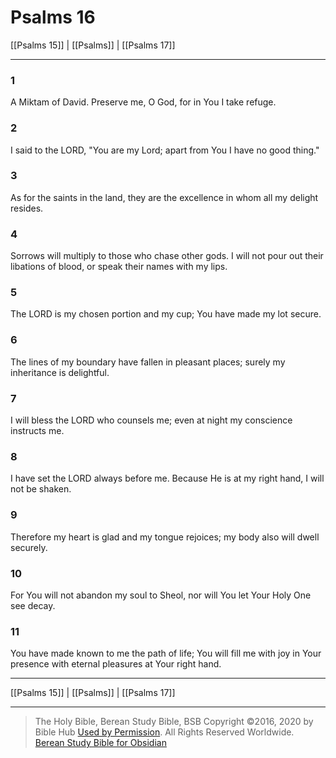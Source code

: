 # Psalms 16

[[Psalms 15]] | [[Psalms]] | [[Psalms 17]]

---

### 1
A Miktam of David. Preserve me, O God, for in You I take refuge.

### 2
I said to the LORD, "You are my Lord; apart from You I have no good thing."

### 3
As for the saints in the land, they are the excellence in whom all my delight resides.

### 4
Sorrows will multiply to those who chase other gods. I will not pour out their libations of blood, or speak their names with my lips.

### 5
The LORD is my chosen portion and my cup; You have made my lot secure.

### 6
The lines of my boundary have fallen in pleasant places; surely my inheritance is delightful.

### 7
I will bless the LORD who counsels me; even at night my conscience instructs me.

### 8
I have set the LORD always before me. Because He is at my right hand, I will not be shaken.

### 9
Therefore my heart is glad and my tongue rejoices; my body also will dwell securely.

### 10
For You will not abandon my soul to Sheol, nor will You let Your Holy One see decay.

### 11
You have made known to me the path of life; You will fill me with joy in Your presence with eternal pleasures at Your right hand.

---

[[Psalms 15]] | [[Psalms]] | [[Psalms 17]]

---

> The Holy Bible, Berean Study Bible, BSB
> Copyright &copy;2016, 2020 by Bible Hub
> [Used by Permission](https://berean.bible/terms.htm). All Rights Reserved Worldwide.
> [Berean Study Bible for Obsidian](https://github.com/gapmiss/berean-study-bible-for-obsidian)


